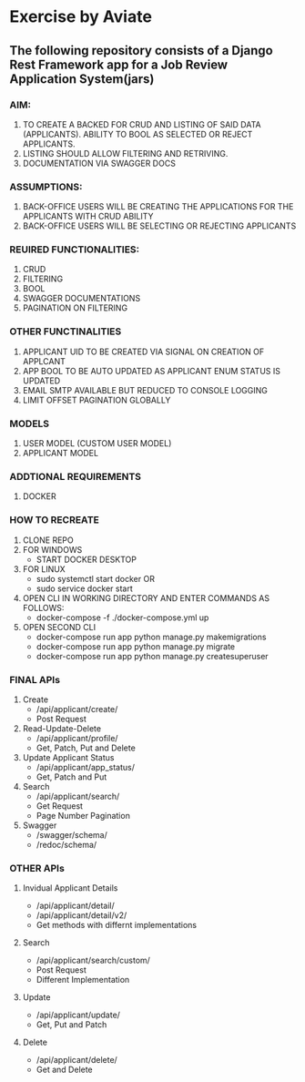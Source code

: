 # Exercise by Aviate

## The following repository consists of a Django Rest Framework app for a Job Review Application System(jars)

### AIM: 
1. TO CREATE A BACKED FOR CRUD AND LISTING OF SAID DATA (APPLICANTS). ABILITY TO BOOL AS SELECTED OR REJECT APPLICANTS.
2. LISTING SHOULD ALLOW FILTERING AND RETRIVING.
3. DOCUMENTATION VIA SWAGGER DOCS


### ASSUMPTIONS:
1. BACK-OFFICE USERS WILL BE CREATING THE APPLICATIONS FOR THE APPLICANTS WITH CRUD ABILITY
2. BACK-OFFICE USERS WILL BE SELECTING OR REJECTING APPLICANTS


### REUIRED FUNCTIONALITIES:
1. CRUD
2. FILTERING 
3. BOOL
4. SWAGGER DOCUMENTATIONS
5. PAGINATION ON FILTERING


### OTHER FUNCTINALITIES
1. APPLICANT UID TO BE CREATED VIA SIGNAL ON CREATION OF APPLCANT
2. APP BOOL TO BE AUTO UPDATED AS APPLICANT ENUM STATUS IS UPDATED
3. EMAIL SMTP AVAILABLE BUT REDUCED TO CONSOLE LOGGING
4. LIMIT OFFSET PAGINATION GLOBALLY

### MODELS
1. USER MODEL (CUSTOM USER MODEL)
2. APPLICANT MODEL

### ADDTIONAL REQUIREMENTS
1. DOCKER

### HOW TO RECREATE
1. CLONE REPO 
2. FOR WINDOWS
    - START DOCKER DESKTOP
3. FOR LINUX 
    - sudo systemctl start docker
    OR
    - sudo service docker start
4. OPEN CLI IN WORKING DIRECTORY AND ENTER COMMANDS AS FOLLOWS:
    - docker-compose -f ./docker-compose.yml up
5. OPEN SECOND CLI 
    - docker-compose run app python manage.py makemigrations
    - docker-compose run app python manage.py migrate
    - docker-compose run app python manage.py createsuperuser

### FINAL APIs
1. Create
    - /api/applicant/create/
    - Post Request
2. Read-Update-Delete
    - /api/applicant/profile/
    - Get, Patch, Put and Delete
3. Update Applicant Status
    - /api/applicant/app_status/
    - Get, Patch and Put
4. Search
    - /api/applicant/search/
    - Get Request
    - Page Number Pagination
5. Swagger
    - /swagger/schema/
    - /redoc/schema/

### OTHER APIs
1. Invidual Applicant Details
    - /api/applicant/detail/
    - /api/applicant/detail/v2/
    - Get methods with differnt implementations

2. Search
    - /api/applicant/search/custom/
    - Post Request
    - Different Implementation

3. Update
    - /api/applicant/update/
    - Get, Put and Patch

4. Delete
    - /api/applicant/delete/
    - Get and Delete 


    



